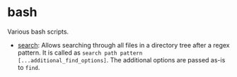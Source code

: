 bash
====

Various bash scripts.

-   [search](search): Allows searching through all files in a directory tree
    after a regex pattern. It is called as
    `search path pattern [...additional_find_options]`.
    The additional options are passed as-is to `find`.